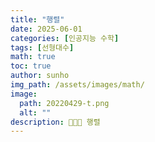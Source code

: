```yaml
---
title: "행렬"
date: 2025-06-01
categories: [인공지능 수학]
tags: [선형대수]
math: true
toc: true
author: sunho
img_path: /assets/images/math/
image:
  path: 20220429-t.png
  alt: ""
description: 👨‍👧‍👧 행렬
---
```


